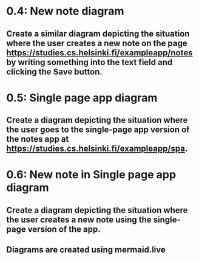 # 0.4: New note diagram
## Create a similar diagram depicting the situation where the user creates a new note on the page https://studies.cs.helsinki.fi/exampleapp/notes by writing something into the text field and clicking the Save button.

# 0.5: Single page app diagram
## Create a diagram depicting the situation where the user goes to the single-page app version of the notes app at https://studies.cs.helsinki.fi/exampleapp/spa.


# 0.6: New note in Single page app diagram
## Create a diagram depicting the situation where the user creates a new note using the single-page version of the app.


## Diagrams are created using mermaid.live
